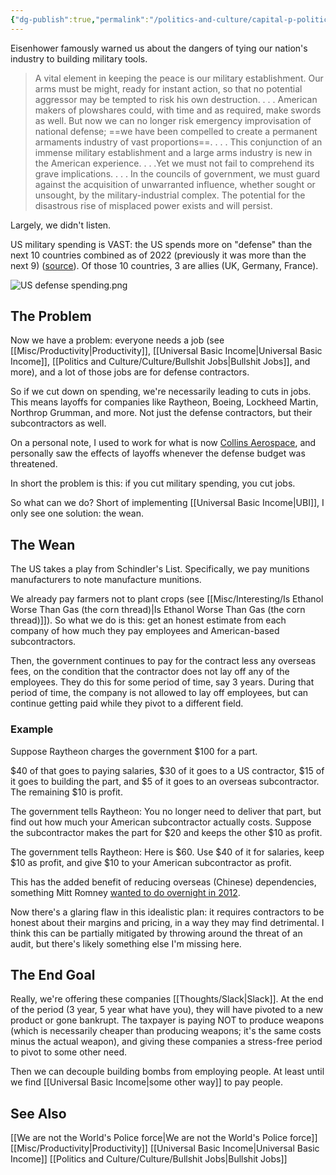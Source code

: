 ```yaml
---
{"dg-publish":true,"permalink":"/politics-and-culture/capital-p-politics/decoupling-the-military-industrial-complex/","tags":["politics","thoughts"],"noteIcon":2}
---
```



Eisenhower famously warned us about the dangers of tying our nation's industry to building military tools. 

> A vital element in keeping the peace is our military establishment. Our arms must be might, ready for instant action, so that no potential aggressor may be tempted to risk his own destruction. . . . American makers of plowshares could, with time and as required, make swords as well. But now we can no longer risk emergency improvisation of national defense; ==we have been compelled to create a permanent armaments industry of vast proportions==. . . . This conjunction of an immense military establishment and a large arms industry is new in the American experience. . . .Yet we must not fail to comprehend its grave implications. . . . In the councils of government, we must guard against the acquisition of unwarranted influence, whether sought or unsought, by the military-industrial complex. The potential for the disastrous rise of misplaced power exists and will persist.

Largely, we didn't listen.

US military spending is VAST: the US spends more on "defense" than the next 10 countries combined as of 2022 (previously it was more than the next 9) ([source](https://www.pgpf.org/blog/2023/04/the-united-states-spends-more-on-defense-than-the-next-10-countries-combined)). Of those 10 countries, 3 are allies (UK, Germany, France).

![US defense spending.png](/img/user/img/US%20defense%20spending.png)

## The Problem

Now we have a problem: everyone needs a job (see [[Misc/Productivity\|Productivity]], [[Universal Basic Income\|Universal Basic Income]], [[Politics and Culture/Culture/Bullshit Jobs\|Bullshit Jobs]], and more), and a lot of those jobs are for defense contractors. 

So if we cut down on spending, we're necessarily leading to cuts in jobs. This means layoffs for companies like Raytheon, Boeing, Lockheed Martin, Northrop Grumman, and more. Not just the defense contractors, but their subcontractors as well. 

On a personal note, I used to work for what is now [Collins Aerospace](https://www.collinsaerospace.com/), and personally saw the effects of layoffs whenever the defense  budget was threatened.

In short the problem is this: if you cut military spending, you cut jobs.

So what can we do? Short of implementing [[Universal Basic Income\|UBI]], I only see one solution: the wean.

## The Wean

The US takes a play from Schindler's List. Specifically, we pay munitions manufacturers to note manufacture munitions. 

We already pay farmers not to plant crops (see [[Misc/Interesting/Is Ethanol Worse Than Gas (the corn thread)\|Is Ethanol Worse Than Gas (the corn thread)]]). So what we do is this: get an honest estimate from each company of how much they pay employees and American-based subcontractors. 

Then, the government continues to pay for the contract less any overseas fees, on the condition that the contractor does not lay off any of the employees. They do this for some period of time, say 3 years. During that period of time, the company is not allowed to lay off employees, but can continue getting paid while they pivot to a different field. 

### Example
Suppose Raytheon charges the government $100 for a part. 

$40 of that goes to paying salaries, $30 of it goes to a US contractor, $15 of it goes to building the part, and $5 of it goes to an overseas subcontractor. The remaining $10 is profit. 

The government tells Raytheon: You no longer need to deliver that part, but find out how much your American subcontractor actually costs. Suppose the subcontractor makes the part for $20 and keeps the other $10 as  profit. 

The government tells Raytheon: Here is $60. Use $40 of it for salaries, keep $10 as profit, and give $10 to your American subcontractor as profit. 

This has the added benefit of reducing overseas (Chinese) dependencies, something Mitt Romney [wanted to do overnight in 2012](https://www.nytimes.com/2012/10/10/us/politics/as-romney-repeats-trade-message-bain-maintains-china-ties.html). 

Now there's a glaring flaw in this idealistic plan: it requires contractors to be honest about their margins and pricing, in a way they may find detrimental. I think this can be partially mitigated by throwing around the threat of an audit, but there's likely something else I'm missing here. 

## The End Goal

Really, we're offering these companies [[Thoughts/Slack\|Slack]]. At the end of the period (3 year, 5 year what have you), they will have pivoted to a new product or gone bankrupt. The taxpayer is paying NOT to produce weapons (which is necessarily cheaper than producing weapons; it's the same costs minus the actual weapon), and giving these companies a stress-free period to pivot to some other need.

Then we can decouple building bombs from employing people. At least until we find [[Universal Basic Income\|some other way]] to pay people. 

## See Also 
[[We are not the World's Police force\|We are not the World's Police force]]
[[Misc/Productivity\|Productivity]]
[[Universal Basic Income\|Universal Basic Income]]
[[Politics and Culture/Culture/Bullshit Jobs\|Bullshit Jobs]]